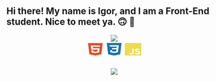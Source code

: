 ## Hi there! My name is Igor, and I am a Front-End student. Nice to meet ya. :upside_down_face: :wave:


<div align="center">
  	<a href="https://github.com/euigor">
  		<img height="180em" src="https://github-readme-stats.vercel.app/api?username=euigor&show_icons=true&theme=omni&include_all_commits=true&count_private=true" />
	</a>
</div> 

<div align="center">
 	<img align="center" alt="HTML5 Icon" height="30" width="40" src="https://github.com/devicons/devicon/blob/master/icons/html5/html5-plain.svg">
  	<img align="center" alt="CSS3 Icon" height="30" width="40" src="https://github.com/devicons/devicon/blob/master/icons/css3/css3-plain.svg">
  	<img align="center" alt="JS Icon" height="30" width="40" src="https://github.com/devicons/devicon/blob/master/icons/javascript/javascript-plain.svg">
</div>

##

<div align="center"> 

<a href = "mailto:igorgabrielcardosodejesus@gmail.com"><img src="https://img.shields.io/badge/-Gmail-%23333?style=for-the-badge&logo=gmail&logoColor=white" target="_blank"></a>

</div>
